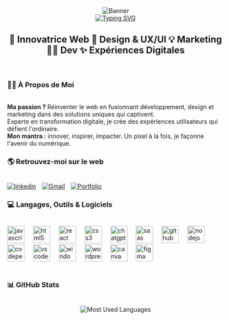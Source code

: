 <div align="center">
    <img src="https://media.licdn.com/dms/image/D4E16AQEsHQPPsKqy-w/profile-displaybackgroundimage-shrink_350_1400/0/1710927778905?e=1717027200&v=beta&t=Ofo8RPXW7dB29KFlJ44W3qAyatEvFALirOF21a5VHaU" alt="Banner" />
  </div>
<div align="center">
  <a href="https://git.io/typing-svg"><img src="https://readme-typing-svg.demolab.com?font=Fira+Code&size=25&pause=1000&color=4E2973&center=FAUX&vCenter=FAUX&repeat=vrai&random=FAUX&width=435&lines=Bienvenue+sur+mon+GitHub;Je+suis+St%C3%A9phanie+%F0%9F%98%89" alt="Typing SVG" /></a>
  </div>
<h2 align="center">🚀 Innovatrice Web 🎨 Design & UX/UI 💡 Marketing 👨‍💻 Dev ✨ Expériences Digitales</h2>
<br/>
<h3>🙋‍♀️ À Propos de Moi</h3>
<br/>
    <strong>Ma passion ?</strong> Réinventer le web en fusionnant développement, design et marketing dans des solutions uniques qui captivent.<br>
Experte en transformation digitale, je crée des expériences utilisateurs qui défient l'ordinaire.<br>
<strong>Mon mantra :</strong> innover, inspirer, impacter. Un pixel à la fois, je façonne l'avenir du numérique.
<h3>🌎 Retrouvez-moi sur le web</h3>
<br/>
<div>
  <a href="https://www.linkedin.com/in/stephanie-pelouin/" target="_blank">
    <img src="https://img.shields.io/badge/linkedin-%231E77B5.svg?&style=for-the-badge&logo=linkedin&logoColor=white" alt="linkedin" style="margin-right: 10px;" /></a>
  <a href="mailto:stephaniepelouin@gmail.com" target="_blank">
    <img src="https://img.shields.io/badge/Gmail-%23D14836?style=for-the-badge&logo=gmail&logoColor=white" alt="Gmail" style="margin-right: 10px;" /></a>
<a href="" target="_blank">
    <img src="https://img.shields.io/badge/Portfolio-%2343853D?style=for-the-badge&logo=google-chrome&logoColor=white" alt="Portfolio" style="margin-right: 10px;" /></a>
</div>
<h3>💻 Langages, Outils & Logiciels</h3>
<div align="center">
  <br/>
<div align="left">
  <img src="https://cdn.jsdelivr.net/gh/devicons/devicon/icons/javascript/javascript-original.svg" height="40" alt="javascript logo"  />
  <img width="12" />
  <img src="https://cdn.jsdelivr.net/gh/devicons/devicon/icons/html5/html5-original.svg" height="40" alt="html5 logo"  />
  <img width="12" />
  <img src="https://cdn.jsdelivr.net/gh/devicons/devicon/icons/react/react-original.svg" height="40" alt="react logo"  />
    <img width="12" />
  <img src="https://cdn.jsdelivr.net/gh/devicons/devicon/icons/css3/css3-original.svg" height="40" alt="css3 logo"  />
 <img width="12" />
    <img src="https://upload.wikimedia.org/wikipedia/commons/0/04/ChatGPT_logo.svg" height="40" alt="chatgpt logo"  />
    <img width="12" />
  <img src="https://camo.githubusercontent.com/da79029ef5a44898077dfc91f19f8dff0546d76082556d5f22a4e209d8e5d90b/68747470733a2f2f7261776769742e636f6d2f736173732f736173732d736974652f6d61696e2f736f757263652f6173736574732f696d672f6c6f676f732f6c6f676f2e737667" height="40" alt="saas logo"  />
 <img width="12" />
  <img src="https://cdn.jsdelivr.net/gh/devicons/devicon/icons/github/github-original.svg" height="40" alt="github logo"  />
  <img width="12" />
  <img src="https://cdn.jsdelivr.net/gh/devicons/devicon/icons/nodejs/nodejs-original.svg" height="40" alt="nodejs logo"  />
    <img width="12" />
  <img src="https://cdn.jsdelivr.net/gh/devicons/devicon/icons/codepen/codepen-original.svg" height="40" alt="codepen logo"  />
      <img width="12" />
  <img src="https://cdn.jsdelivr.net/gh/devicons/devicon/icons/vscode/vscode-original.svg" height="40" alt="vscode logo"  />
  <img width="12" />
  <img src="https://cdn.jsdelivr.net/gh/devicons/devicon/icons/windows11/windows11-original.svg" height="40" alt="windows logo"  />
  <img width="12" />
  <img src="https://cdn.jsdelivr.net/gh/devicons/devicon/icons/wordpress/wordpress-plain.svg" height="40" alt="wordpress logo"  />
    <img width="12" />
  <img src="https://cdn.jsdelivr.net/gh/devicons/devicon/icons/canva/canva-original.svg" height="40" alt="canva logo"  />
  <img width="12" />
  <img src="https://cdn.jsdelivr.net/gh/devicons/devicon/icons/figma/figma-original.svg" height="40" alt="figma logo"  />
</div>
<br/>
</div>
<h3>📊 GitHub Stats</h3>
<br/>
<div align="center">
  <img src="https://github-readme-stats.vercel.app/api/top-langs/?username=StefPel&layout=compact&theme=vue-dark" alt="Most Used Languages" />
</div>
